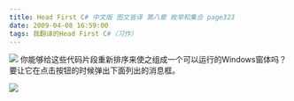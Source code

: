 ```yaml
---
title: Head First C# 中文版 图文皆译 第八章 枚举和集合 page323
date: 2009-04-08 16:59:00
tags: 我翻译的Head First C#（习作）
---
```

![](https://p-blog.csdn.net/images/p_blog_csdn_net/cuipengfei1/EntryImages/20090408/2009-04-08_16-52-25.jpg)
你能够给这些代码片段重新排序来使之组成一个可以运行的Windows窗体吗？要让它在点击按钮的时候弹出下面列出的消息框。

![](https://p-blog.csdn.net/images/p_blog_csdn_net/cuipengfei1/EntryImages/20090408/2009-04-08_16-57-25.jpg)



